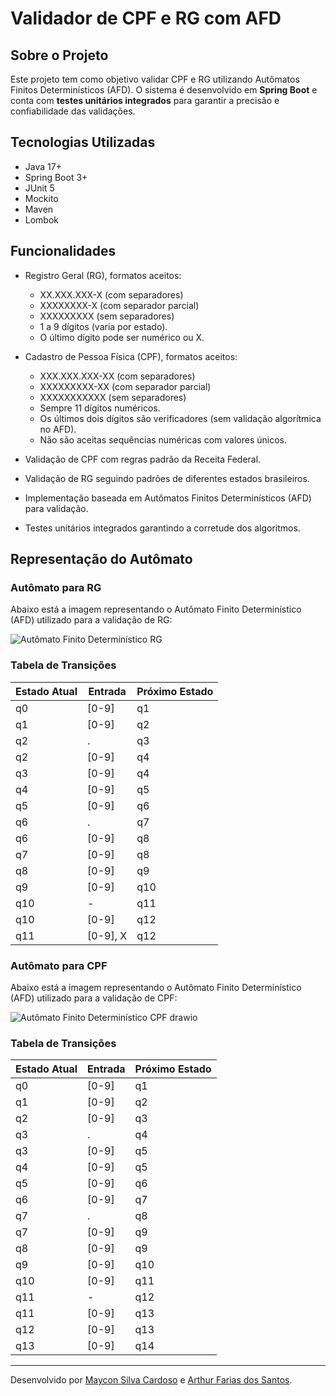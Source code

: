# Validador de CPF e RG com AFD

## Sobre o Projeto

Este projeto tem como objetivo validar CPF e RG utilizando Autômatos Finitos Determinísticos (AFD). O sistema é desenvolvido em **Spring Boot** e conta com **testes unitários integrados** para garantir a precisão e confiabilidade das validações.

## Tecnologias Utilizadas

- Java 17+
- Spring Boot 3+
- JUnit 5
- Mockito
- Maven
- Lombok

## Funcionalidades
- Registro Geral (RG), formatos aceitos:

  - XX.XXX.XXX-X (com separadores)
  - XXXXXXXX-X (com separador parcial)
  - XXXXXXXXX (sem separadores)
  - 1 a 9 dígitos (varia por estado).
  - O último dígito pode ser numérico ou X.

- Cadastro de Pessoa Física (CPF), formatos aceitos:

  - XXX.XXX.XXX-XX (com separadores)
  - XXXXXXXXX-XX (com separador parcial)
  - XXXXXXXXXXX (sem separadores)
  - Sempre 11 dígitos numéricos.
  - Os últimos dois dígitos são verificadores (sem validação algorítmica no AFD).
  - Não são aceitas sequências numéricas com valores únicos.

- Validação de CPF com regras padrão da Receita Federal.

- Validação de RG seguindo padrões de diferentes estados brasileiros.

- Implementação baseada em Autômatos Finitos Determinísticos (AFD) para validação.

- Testes unitários integrados garantindo a corretude dos algoritmos.

## Representação do Autômato

### Autômato para RG
Abaixo está a imagem representando o Autômato Finito Determinístico (AFD) utilizado para a validação de RG:

![Autômato Finito Determinístico RG](https://github.com/user-attachments/assets/c4178f18-b0b8-4f12-9ac4-783500b2310e)

### Tabela de Transições

| Estado Atual | Entrada | Próximo Estado |
|-------------|---------|---------------|
| q0          | [0-9]   | q1            |
| q1          | [0-9]   | q2            |
| q2          | .       | q3            |
| q2          | [0-9]   | q4            |
| q3          | [0-9]   | q4            |
| q4          | [0-9]   | q5            |
| q5          | [0-9]   | q6            |
| q6          | .       | q7            |
| q6          | [0-9]   | q8            |
| q7          | [0-9]   | q8            |
| q8          | [0-9]   | q9            |
| q9          | [0-9]   | q10           |
| q10         | -       | q11           |
| q10         | [0-9]   | q12           |
| q11         | [0-9], X| q12           |

### Autômato para CPF
Abaixo está a imagem representando o Autômato Finito Determinístico (AFD) utilizado para a validação de CPF:

![Autômato Finito Determinístico CPF drawio](https://github.com/user-attachments/assets/fb90b0e8-701d-4825-ba7a-aecae31725dc)

### Tabela de Transições

| Estado Atual | Entrada | Próximo Estado |
|-------------|---------|---------------|
| q0          | [0-9]   | q1            |
| q1          | [0-9]   | q2            |
| q2          | [0-9]   | q3            |
| q3          | .       | q4            |
| q3          | [0-9]   | q5            |
| q4          | [0-9]   | q5            |
| q5          | [0-9]   | q6            |
| q6          | [0-9]   | q7            |
| q7          | .       | q8            |
| q7          | [0-9]   | q9            |
| q8          | [0-9]   | q9            |
| q9          | [0-9]   | q10           |
| q10         | [0-9]   | q11           |
| q11         | -       | q12           |
| q11         | [0-9]   | q13           |
| q12         | [0-9]   | q13           |
| q13         | [0-9]   | q14           |




---

Desenvolvido por [Maycon Silva Cardoso](https://github.com/mayconCardos0) e [Arthur Farias dos Santos](https://github.com/ArthurFariasds).


